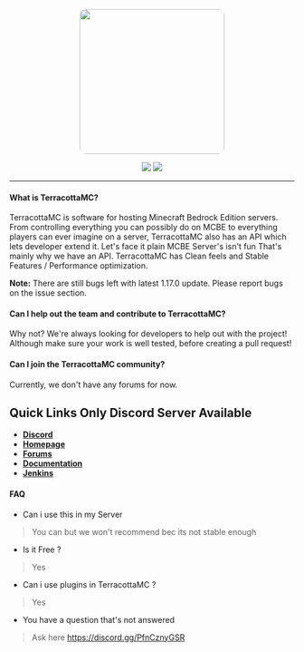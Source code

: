 <p align="center">
  <img width="256" style="border-radius:10px;" height="256" src="https://media.discordapp.net/attachments/871294402469978112/880118670590902302/Terracotta.png">


<div align="center">
    <a href="https://discord.gg/PfnCznyGSR"><img src="https://img.shields.io/discord/871293480343834625?style=flat-square"/></a>
    <a href="add website here if you made"><img src="https://img.shields.io/badge/website-online-orange?style=flat-square"/></a>
</div>
<hr/>

#### What is TerracottaMC?

TerracottaMC is software for hosting Minecraft Bedrock Edition servers. From controlling everything you can possibly do on MCBE to everything players can ever imagine on a server, TerracottaMC also has an API which lets developer extend it. Let's face it plain MCBE Server's isn't fun That's mainly why we have an API. TerracottaMC has Clean feels and Stable Features / Performance optimization.


**Note:** There are still bugs left with latest 1.17.0 update. Please report bugs on the issue section.

#### Can I help out the team and contribute to TerracottaMC?

Why not? We're always looking for developers to help out with the project! Although make sure your work is well tested, before creating a pull request!

#### Can I join the TerracottaMC community?

Currently, we don't have any forums for now.

## Quick Links Only Discord Server Available

* __[Discord](https://discord.gg/PfnCznyGSR)__
* __[Homepage](N/A)__
* __[Forums](N/A)__
* __[Documentation](N/A)__
* __[Jenkins](N/A)__

#### FAQ


- Can i use this in my Server
> You can but we won't recommend bec its not stable enough

- Is it Free ?
> Yes

- Can i use plugins in TerracottaMC ?
> Yes

- You have a question that's not answered
> Ask here https://discord.gg/PfnCznyGSR
